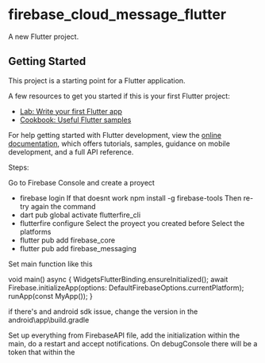 # firebase_cloud_message_flutter

A new Flutter project.

## Getting Started

This project is a starting point for a Flutter application.

A few resources to get you started if this is your first Flutter project:

- [Lab: Write your first Flutter app](https://docs.flutter.dev/get-started/codelab)
- [Cookbook: Useful Flutter samples](https://docs.flutter.dev/cookbook)

For help getting started with Flutter development, view the
[online documentation](https://docs.flutter.dev/), which offers tutorials,
samples, guidance on mobile development, and a full API reference.


Steps:

Go to Firebase Console and create a proyect 

- firebase login
If that doesnt work npm install -g firebase-tools
Then re-try again the command
- dart pub global activate flutterfire_cli
- flutterfire configure
Select the proyect you created before
Select the platforms
- flutter pub add firebase_core
- flutter pub add firebase_messaging

Set main function like this

void main() async {
  WidgetsFlutterBinding.ensureInitialized();
  await Firebase.initializeApp(options: DefaultFirebaseOptions.currentPlatform);
  runApp(const MyApp());
}

if there's and android sdk issue, change the version in the android\app\build.gradle


Set up everything from FirebaseAPI file, add the initialization within the main, do a restart and accept notifications.
On debugConsole there will be a token that within the 